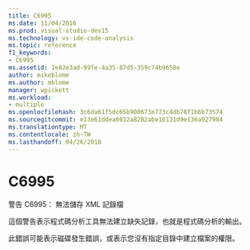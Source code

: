 ```yaml
---
title: C6995
ms.date: 11/04/2016
ms.prod: visual-studio-dev15
ms.technology: vs-ide-code-analysis
ms.topic: reference
f1_keywords:
- C6995
ms.assetid: 1e82e3ad-99fe-4a35-87d5-359c74b9658e
author: mikeblome
ms.author: mblome
manager: wpickett
ms.workload:
- multiple
ms.openlocfilehash: 3c6da61f5dc65b900673e773c4db78f1b6b73574
ms.sourcegitcommit: e13e61ddea6032a8282abe16131d9e136a927984
ms.translationtype: MT
ms.contentlocale: zh-TW
ms.lasthandoff: 04/26/2018
---
```

# <a name="c6995"></a>C6995
警告 C6995： 無法儲存 XML 記錄檔

 這個警告表示程式碼分析工具無法建立缺失記錄，也就是程式碼分析的輸出。

 此錯誤可能表示磁碟發生錯誤，或表示您沒有指定目錄中建立檔案的權限。